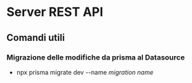# Server REST API

## Comandi utili

### Migrazione delle modifiche da prisma al Datasource

- npx prisma migrate dev --name *migration name*

